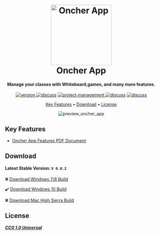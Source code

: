 <h1 align="center">
  <br>
  <a href="#">
<img src="http://157.245.51.210/seedbox/10.png" alt="Oncher App" width="200"></a>
  <br>
  Oncher App
  <br>
</h1>

<h4 align="center">Manage your classes with Whiteboard,games, and many more features.</h4>

<p align="center">
  <a href="https://github.com/aminPial/ONCHER-APP/releases/download/0.0.1/Oncher.exe">
    <img src="https://img.shields.io/badge/Version-0.0.2-brightgreen"
         alt="version">
  </a>
 <a href="https://github.com/aminPial/ONCHER-APP/issues">
  <img src="https://img.shields.io/badge/bug%20report-on%20github-cyan"
alt="discuss"></a>

<a href="https://github.com/aminPial/ONCHER-APP/projects">
    <img src="https://img.shields.io/badge/Project Management-on github-yellow"
         alt="project-management">
  </a>

  <a href="https://github.com/aminPial/ONCHER-APP/discussions/1">
  <img src="https://img.shields.io/badge/discuss%20features-on%20github-blue"
alt="discuss"></a>

 <a href="https://sentry.io/organizations/amin-pial/issues/?project=5816571">
  <img src="https://img.shields.io/badge/issue%20tracking-on%20sentry-red"
alt="discuss"></a>



</p>

<p align="center">
  <a href="#key-features">Key Features</a> •
  <a href="#download">Download</a> •
  <a href="#license">License</a>
</p>

<center>
<img alt="preview_oncher_app" src="http://157.245.51.210/seedbox/preview-v-0-0-1.gif">
</center>

## Key Features

* [Oncher App Features PDF Document](https://github.com/aminPial/ONCHER-APP/blob/main/static/files/ONCHER_APP_v2.pdf)

## Download

<h4>Latest Stable Version: <b><code>V 0.0.2</code></b> </h4>

❌ [Download Windows 7/8 Build]()

✔️ [Download Windows 10 Build](http://157.245.51.210/seedbox/oncher.exe)

❌ [Download Mac High Sierra Build]()

## License

<b><i><a href='https://github.com/aminPial/ONCHER-APP/blob/main/LICENSE'>CC0 1.0 Universal</a></i></b>
